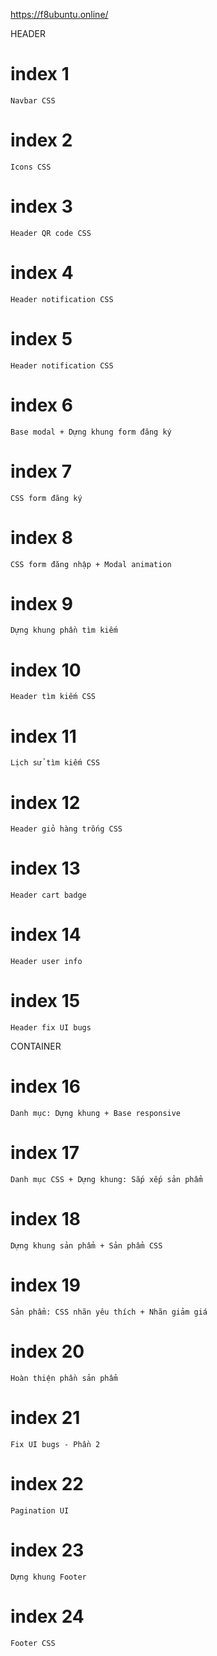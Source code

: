 https://f8ubuntu.online/

HEADER
# index 1
    Navbar CSS
# index 2
    Icons CSS
# index 3
    Header QR code CSS
# index 4
    Header notification CSS
# index 5
    Header notification CSS
# index 6
    Base modal + Dựng khung form đăng ký 
# index 7
    CSS form đăng ký
# index 8
    CSS form đăng nhập + Modal animation
# index 9
    Dựng khung phần tìm kiếm
# index 10
    Header tìm kiếm CSS
# index 11
    Lịch sử tìm kiếm CSS    
# index 12
    Header giỏ hàng trống CSS
# index 13
    Header cart badge
# index 14
    Header user info
# index 15
    Header fix UI bugs
CONTAINER 
# index 16
    Danh mục: Dựng khung + Base responsive
# index 17
    Danh mục CSS + Dựng khung: Sắp xếp sản phẩm
# index 18
    Dựng khung sản phẩm + Sản phẩm CSS
# index 19
    Sản phẩm: CSS nhãn yêu thích + Nhãn giảm giá
# index 20
    Hoàn thiện phần sản phẩm
# index 21
    Fix UI bugs - Phần 2
# index 22
    Pagination UI
# index 23
    Dựng khung Footer
# index 24
    Footer CSS